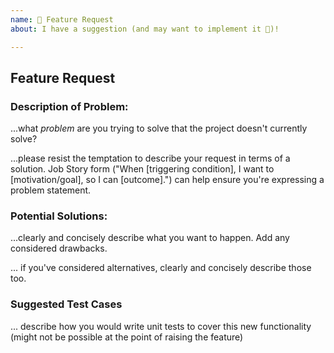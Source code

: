 ```yaml
---
name: 🚀 Feature Request
about: I have a suggestion (and may want to implement it 🙂)!

---
```


## Feature Request

### Description of Problem:
...what *problem* are you trying to solve that the project doesn't currently solve?

...please resist the temptation to describe your request in terms of a solution.  Job Story form ("When [triggering condition], I want to [motivation/goal], so I can [outcome].") can help ensure you're expressing a problem statement.

### Potential Solutions:
...clearly and concisely describe what you want to happen. Add any considered drawbacks.

... if you've considered alternatives, clearly and concisely describe those too.

### Suggested Test Cases

... describe how you would write unit tests to cover this new functionality (might not be possible at the point of raising the feature)
